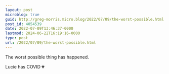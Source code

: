 ```yaml
---
layout: post
microblog: true
guid: http://greg-morris.micro.blog/2022/07/09/the-worst-possible.html
post_id: 4054539
date: 2022-07-09T13:46:37-0000
lastmod: 2024-06-22T16:19:16-0000
type: post
url: /2022/07/09/the-worst-possible.html
---
```

The worst possible thing has happened. 

Lucie has COVID 💔
